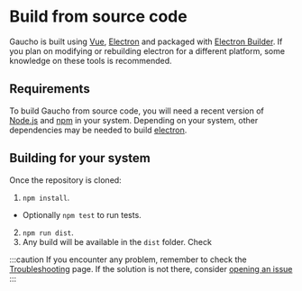 # Build from source code
Gaucho is built using [Vue](https://vuejs.org/), [Electron](https://www.electronjs.org/)  and packaged with [Electron Builder](https://www.electron.build/). If you plan on modifying or rebuilding electron for a different platform, some knowledge on these tools is recommended.

## Requirements
To build Gaucho from source code, you will need a recent version of [Node.js](https://nodejs.org/en/) and [npm](https://www.npmjs.com/) in your system. Depending on your system, other dependencies may be needed to build [electron](https://www.electronjs.org/).

## Building for your system
Once the repository is cloned:

1. `npm install`.
  * Optionally `npm test` to run tests.
2. `npm run dist`.
3. Any build will be available in the `dist` folder. Check

:::caution
If you encounter any problem, remember to check the [Troubleshooting](/docs/troubleshooting#building) page. If the solution is not there, consider [opening an issue](https://github.com/angrykoala/gaucho/issues/new)
:::
